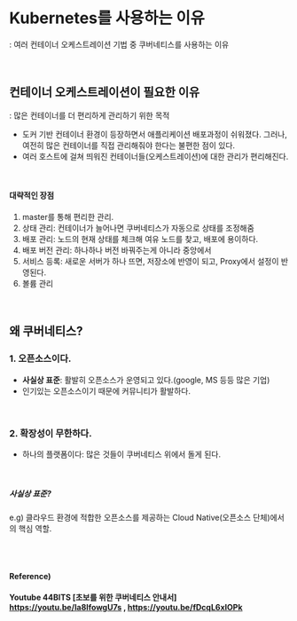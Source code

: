 # Kubernetes를 사용하는 이유

: 여러 컨테이너 오케스트레이션 기법 중 쿠버네티스를 사용하는 이유

<br>

## 컨테이너 오케스트레이션이 필요한 이유

: 많은 컨테이너를 더 편리하게 관리하기 위한 목적

* 도커 기반 컨테이너 환경이 등장하면서 애플리케이션 배포과정이 쉬워졌다. 그러나, 여전히 많은 컨테이너를 직접 관리해줘야 한다는 불편한 점이 있다.
* 여러 호스트에 걸쳐 띄워진 컨테이너들(오케스트레이션)에 대한 관리가 편리해진다.

 <br>

#### 대략적인 장점

1. master를 통해 편리한 관리.
2. 상태 관리: 컨테이너가 늘어나면 쿠버네티스가 자동으로 상태를 조정해줌
3. 배포 관리: 노드의 현재 상태를 체크해 여유 노드를 찾고, 배포에 용이하다.
4. 배포 버전 관리: 하나하나 버전 바꿔주는게 아니라 중앙에서
5. 서비스 등록: 새로운 서버가 하나 뜨면, 저장소에 반영이 되고, Proxy에서 설정이 반영된다.
6. 볼륨 관리

<br>

## 왜 쿠버네티스?

### 1. 오픈소스이다.

* **사실상 표준**: 활발히 오픈소스가 운영되고 있다.(google, MS 등등 많은 기업)
* 인기있는 오픈소스이기 때문에 커뮤니티가 활발하다.

<br>

### 2. 확장성이 무한하다.

* 하나의 플랫폼이다: 많은 것들이 쿠버네티스 위에서 돌게 된다.

<br>

##### 사실상 표준?

e.g) 클라우드 환경에 적합한 오픈소스를 제공하는 Cloud Native(오픈소스 단체)에서의 핵심 역할.

<br><br>

#### Reference)

#### Youtube 44BITS [초보를 위한 쿠버네티스 안내서] https://youtu.be/Ia8IfowgU7s , https://youtu.be/fDcqL6xlOPk